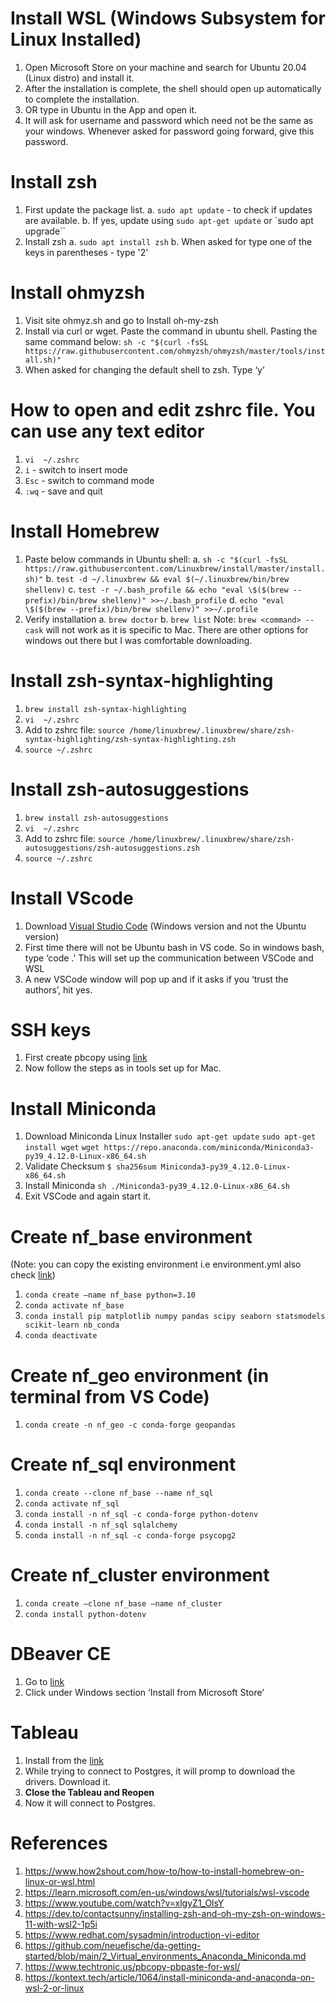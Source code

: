 # Install WSL (Windows Subsystem for Linux Installed) #
  1. Open Microsoft Store on your machine and search for Ubuntu 20.04 (Linux distro) and install it.
  2. After the installation is complete, the shell should open up automatically to complete the installation.
  3. OR type in Ubuntu in the App and open it. 
  4. It will ask for username and password which need not be the same as your windows. Whenever asked for password going forward, give this password.

# Install zsh #
  1. First update the package list. 
    a. `sudo apt update` - to check if updates are available.
    b. If yes, update using
      `sudo apt-get update` or `sudo apt upgrade``
  2. Install zsh
    a. `sudo apt install zsh`
    b. When asked for type one of the keys in parentheses - type '2'
    
 # Install ohmyzsh #
  1. Visit site ohmyz.sh and go to Install oh-my-zsh
  2. Install via curl or wget. Paste the command in ubuntu shell. Pasting the same command below:
    `sh -c "$(curl -fsSL https://raw.githubusercontent.com/ohmyzsh/ohmyzsh/master/tools/install.sh)"`
  3. When asked for changing the default shell to zsh. Type ‘y’

# How to open and edit zshrc file. You can use any text editor #
  1. `vi  ~/.zshrc`
  2. `i` - switch to insert mode
  3. `Esc` - switch to command mode
  4. `:wq` - save and quit

# Install Homebrew #
  1. Paste below commands in Ubuntu shell:
    a. `sh -c "$(curl -fsSL https://raw.githubusercontent.com/Linuxbrew/install/master/install.sh)"`
    b. `test -d ~/.linuxbrew && eval $(~/.linuxbrew/bin/brew shellenv)`
    c. `test -r ~/.bash_profile && echo "eval \$($(brew --prefix)/bin/brew shellenv)" >>~/.bash_profile`
    d. `echo "eval \$($(brew --prefix)/bin/brew shellenv)" >>~/.profile`
  2. Verify installation
    a. `brew doctor`
    b. `brew list`
  Note: `brew <command> --cask` will not work as it is specific to Mac. There are other options for windows out there but I was comfortable
  downloading.
  
# Install zsh-syntax-highlighting #
  1. `brew install zsh-syntax-highlighting`
  2. `vi  ~/.zshrc`
  3. Add to zshrc file: 
    `source /home/linuxbrew/.linuxbrew/share/zsh-syntax-highlighting/zsh-syntax-highlighting.zsh`
  4. `source ~/.zshrc`

# Install zsh-autosuggestions #
  1. `brew install zsh-autosuggestions`
  2. `vi  ~/.zshrc`
  3. Add to zshrc file:
    `source /home/linuxbrew/.linuxbrew/share/zsh-autosuggestions/zsh-autosuggestions.zsh`
  4. `source ~/.zshrc`

# Install VScode #
  1. Download [Visual Studio Code](https://code.visualstudio.com/download) (Windows version and not the Ubuntu version)
  2. First time there will not be Ubuntu bash in VS code. So in windows bash, type ‘code .’ This will set up the communication between VSCode and WSL
  3. A new VSCode window will pop up and if it asks if you ‘trust the authors’, hit yes.

# SSH keys #
  1. First create pbcopy using [link](https://www.techtronic.us/pbcopy-pbpaste-for-wsl/)
  2. Now follow the steps as in tools set up for Mac.

# Install Miniconda #
  1. Download Miniconda Linux Installer
    `sudo apt-get update`
    `sudo apt-get install wget`
    `wget https://repo.anaconda.com/miniconda/Miniconda3-py39_4.12.0-Linux-x86_64.sh`
  2. Validate Checksum
    `$ sha256sum Miniconda3-py39_4.12.0-Linux-x86_64.sh`
  3. Install Miniconda
    `sh ./Miniconda3-py39_4.12.0-Linux-x86_64.sh`
  4. Exit VSCode and again start it.

# Create nf_base environment #
  (Note: you can copy the existing environment i.e environment.yml also check [link](https://github.com/neuefische/da-getting-started/blob/main/2_Virtual_environments_Anaconda_Miniconda.md))
  1. `conda create –name nf_base python=3.10`
  2. `conda activate nf_base`
  3. `conda install pip matplotlib numpy pandas scipy seaborn statsmodels scikit-learn nb_conda`
  4. `conda deactivate`

# Create nf_geo environment (in terminal from VS Code) #
  1. `conda create -n nf_geo -c conda-forge geopandas`

# Create nf_sql environment #
  1. `conda create --clone nf_base --name nf_sql`
  2. `conda activate nf_sql`
  3. `conda install -n nf_sql -c conda-forge python-dotenv`
  4. `conda install -n nf_sql sqlalchemy`
  5. `conda install -n nf_sql -c conda-forge psycopg2`

# Create nf_cluster environment #
  1. `conda create –clone nf_base –name nf_cluster`
  2. `conda install python-dotenv`

# DBeaver CE #
  1. Go to [link](https://dbeaver.io/download/)
  2. Click under Windows section ‘Install from Microsoft Store’

# Tableau #
  1. Install from the [link](https://help.tableau.com/current/desktopdeploy/en-us/desktop_deploy_download_and_install.htm)
  2. While trying to connect to Postgres, it will promp to download the drivers. Download it.
  3. **Close the Tableau and Reopen**
  4. Now it will connect to Postgres.

# References #
  1. https://www.how2shout.com/how-to/how-to-install-homebrew-on-linux-or-wsl.html
  2. https://learn.microsoft.com/en-us/windows/wsl/tutorials/wsl-vscode
  3. https://www.youtube.com/watch?v=xlgyZ1_OlsY
  4. https://dev.to/contactsunny/installing-zsh-and-oh-my-zsh-on-windows-11-with-wsl2-1p5i
  5. https://www.redhat.com/sysadmin/introduction-vi-editor
  6. https://github.com/neuefische/da-getting-started/blob/main/2_Virtual_environments_Anaconda_Miniconda.md
  7. https://www.techtronic.us/pbcopy-pbpaste-for-wsl/
  8. https://kontext.tech/article/1064/install-miniconda-and-anaconda-on-wsl-2-or-linux

